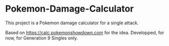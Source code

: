 # Pokemon-Damage-Calculator

This project is a Pokemon damage calculator for a single attack.

Based on https://calc.pokemonshowdown.com for the idea. Developped, for now, for Generation 9 Singles only.
